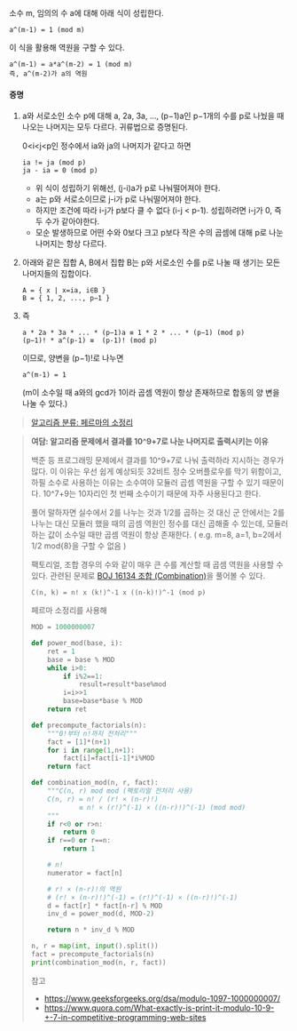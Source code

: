 소수 m, 임의의 수 a에 대해 아래 식이 성립한다.

```
a^(m-1) = 1 (mod m)
```

이 식을 활용해 역원을 구할 수 있다.

```
a^(m-1) = a*a^(m-2) = 1 (mod m)
즉, a^(m-2)가 a의 역원
```

#### 증명

1. a와 서로소인 소수 p에 대해 a, 2a, 3a, ..., (p−1)a인 p−1개의 수를 p로 나눴을 때 나오는 나머지는 모두 다르다. 귀류법으로 증명된다.

   0<i<j<p인 정수에서 ia와 ja의 나머지가 같다고 하면

    ```
    ia != ja (mod p)
    ja - ia = 0 (mod p)
    ```

    - 위 식이 성립하기 위해선, (j-i)a가 p로 나눠떨어져야 한다.
    - a는 p와 서로소이므로 j-i가 p로 나눠떨어져야 한다.
    - 하지만 조건에 따라 i-j가 p보다 클 수 없다 (i-j < p-1). 성립하려면 i-j가 0, 즉 두 수가 같아야한다.
    - 모순 발생하므로 어떤 수와 0보다 크고 p보다 작은 수의 곱셈에 대해 p로 나눈 나머지는 항상 다르다.

2. 아래와 같은 집합 A, B에서 집합 B는 p와 서로소인 수를 p로 나눌 때 생기는 모든 나머지들의 집합이다.

    ```
    A = { x | x=ia, i∈B }
    B = { 1, 2, ..., p−1 }
    ```

3. 즉

    ```
    a * 2a * 3a * ... * (p−1)a ≡ 1 * 2 * ... * (p−1) (mod p)
    (p−1)! * a^(p-1) ≡  (p-1)! (mod p)
    ```

    이므로, 양변을 (p−1)!로 나누면

    ```
    a^(m-1) = 1
    ```

    (m이 소수일 때 a와의 gcd가 1이라 곱셈 역원이 항상 존재하므로 합동의 양 변을 나눌 수 있다.)

> [알고리즘 분류: 페르마의 소정리](https://www.acmicpc.net/problemset?sort=ac_desc&algo=29)

> **여담: 알고리즘 문제에서 결과를 10^9+7로 나눈 나머지로 출력시키는 이유**
>
> 백준 등 프로그래밍 문제에서 결과를 10^9+7로 나눠 출력하라 지시하는 경우가 많다. 이 이유는 우선 쉽게 예상되듯 32비트 정수 오버플로우를 막기 위함이고, 하필 소수로 사용하는 이유는 소수여야 모듈러 곱셈 역원을 구할 수 있기 때문이다. 10^7+9는 10자리인 첫 번째 소수이기 때문에 자주 사용된다고 한다.
>
> 풀어 말하자면 실수에서 2를 나누는 것과 1/2를 곱하는 것 대신 군 안에서는 2를 나누는 대신 모듈러 했을 때의 곱셈 역원인 정수를 대신 곱해줄 수 있는데, 모듈러하는 값이 소수일 때만 곱셈 역원이 항상 존재한다.
> ( e.g. m=8, a=1, b=2에서 1/2 mod{8}을 구할 수 없음 )
>
> 팩토리얼, 조합 경우의 수와 같이 매우 큰 수를 계산할 때 곱셈 역원을 사용할 수 있다. 관련된 문제로 [BOJ 16134 조합 (Combination)](https://www.acmicpc.net/problem/16134)을 풀어볼 수 있다.
>
> ```
> C(n, k) = n! x (k!)^-1 x ((n-k)!)^-1 (mod p)
> ```
>
> 페르마 소정리를 사용해
>
> ```python
> MOD = 1000000007
>
> def power_mod(base, i):
>     ret = 1
>     base = base % MOD
>     while i>0:
>         if i%2==1:
>             result=result*base%mod
>         i=i>>1
>         base=base*base % MOD
>     return ret
>
> def precompute_factorials(n):
>     """0!부터 n!까지 전처리"""
>     fact = [1]*(n+1)
>     for i in range(1,n+1):
>         fact[i]=fact[i-1]*i%MOD
>     return fact
>
> def combination_mod(n, r, fact):
>     """C(n, r) mod mod (팩토리얼 전처리 사용)
>     C(n, r) = n! / (r! × (n-r)!)
>             ≡ n! × (r!)^(-1) × ((n-r)!)^(-1) (mod mod)
>     """
>     if r<0 or r>n:
>         return 0
>     if r==0 or r==n:
>         return 1
>
>     # n!
>     numerator = fact[n]
>
>     # r! × (n-r)!의 역원
>     # (r! × (n-r)!)^(-1) = (r!)^(-1) × ((n-r)!)^(-1)
>     d = fact[r] * fact[n-r] % MOD
>     inv_d = power_mod(d, MOD-2)
>
>     return n * inv_d % MOD
>
> n, r = map(int, input().split())
> fact = precompute_factorials(n)
> print(combination_mod(n, r, fact))
> ```
>
> 참고
>
> - <https://www.geeksforgeeks.org/dsa/modulo-1097-1000000007/>
> - <https://www.quora.com/What-exactly-is-print-it-modulo-10-9-+-7-in-competitive-programming-web-sites>
